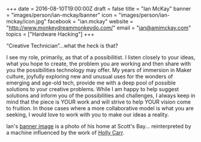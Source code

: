 +++
date = 2016-08-10T19:00:00Z
draft = false
title = "Ian McKay"
banner = "images/person/ian-mckay/banner"
icon = "images/person/ian-mckay/icon.jpg"
facebook = "ian.mckay"
website = "http://www.monkeydreammonkeydo.com/"
email = "ian@amimckay.com"
topics = ["Hardware Hacking"]
+++

“Creative Technician”...what the heck is that?

I see my role, primarily, as that of a possibilitist. I listen closely to your ideas, what you hope to create, the problem you are working and then share with you the possibilities technology may offer. My years of immersion in Maker culture, joyfully exploring new and unusual uses for the wonders of emerging and age-old tech, provide me with a deep pool of possible solutions to your creative problems. While I am happy to help suggest solutions and inform you of the possibilities and challenges, I always keep in mind that the piece is YOUR work and will strive to help YOUR vision come to fruition. In those cases where a more collaborative model is what you are seeking, I would love to work with you to make our ideas a reality.

Ian's [banner image](http://deepdreamgenerator.com/ddream/56b79f0b2d) is a photo of his home at Scott's Bay... reinterpreted by a machine influenced by the work of [Holly Carr](http://hollycarr.weebly.com/).

